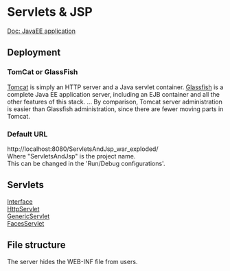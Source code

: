 # Servlets & JSP
[Doc: JavaEE application](https://www.jetbrains.com/help/idea/creating-and-running-your-first-java-ee-application.html)

## Deployment
### TomCat or GlassFish
[Tomcat](http://tomcat.apache.org/) is simply an HTTP server and a Java servlet container. [Glassfish](https://javaee.github.io/glassfish/download) is a complete Java EE application server, including an EJB container and all the other features of this stack. ... By comparison, Tomcat server administration is easier than Glassfish administration, since there are fewer moving parts in Tomcat.

### Default URL
http://localhost:8080/ServletsAndJsp_war_exploded/  
Where "ServletsAndJsp" is the project name.  
This can be changed in the 'Run/Debug configurations'.

## Servlets
[Interface](https://docs.oracle.com/javaee/7/api/javax/servlet/Servlet.html)  
[HttpServlet](https://docs.oracle.com/javaee/7/api/javax/servlet/http/HttpServlet.html)  
[GenericServlet](https://docs.oracle.com/javaee/7/api/javax/servlet/GenericServlet.html)  
[FacesServlet](https://docs.oracle.com/javaee/7/api/javax/faces/webapp/FacesServlet.html)

## File structure
The server hides the WEB-INF file from users.
